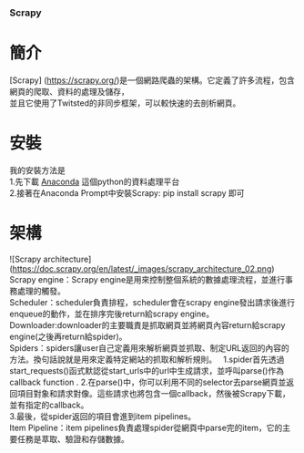 ### Scrapy  
# 簡介  
[Scrapy] (https://scrapy.org/)是一個網路爬蟲的架構。它定義了許多流程，包含網頁的爬取、資料的處理及儲存，  
並且它使用了Twitsted的非同步框架，可以較快速的去剖析網頁。  
# 安裝  
我的安裝方法是  
1.先下載 [Anaconda](https://www.continuum.io/downloads) 這個python的資料處理平台  
2.接著在Anaconda Prompt中安裝Scrapy: pip install scrapy 即可  
# 架構  
![Scrapy architecture] (https://doc.scrapy.org/en/latest/_images/scrapy_architecture_02.png)  
Scrapy engine：Scrapy engine是用來控制整個系統的數據處理流程，並進行事務處理的觸發。   
Scheduler：scheduler負責排程，scheduler會在scrapy engine發出請求後進行enqueue的動作，並在排序完後return給scrapy engine。  
Downloader:downloader的主要職責是抓取網頁並將網頁內容return給scrapy engine(之後再return給spider)。  
Spiders：spiders讓user自己定義用來解析網頁並抓取、制定URL返回的內容的方法。換句話說就是用來定義特定網站的抓取和解析規則。   
 1.spider首先透過start_requests()函式默認從start_urls中的url中生成請求，並呼叫parse()作為callback function  .
 2.在parse()中，你可以利用不同的selector去parse網頁並返回項目對象和請求對像。這些請求也將包含一個callback，然後被Scrapy下載，並有指定的callback。  
 3.最後，從spider返回的項目會進到item pipelines。  
 Item Pipeline：item pipelines負責處理spider從網頁中parse完的item，它的主要任務是萃取、驗證和存儲數據。  
 
